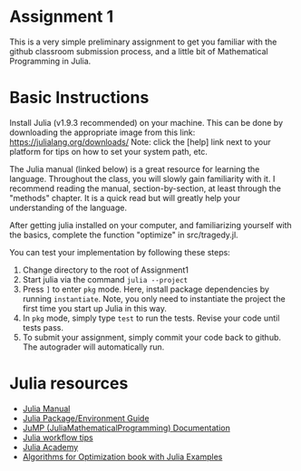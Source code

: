# Assignment 1

This is a very simple preliminary assignment to get you familiar with the github classroom submission process, and a little bit of Mathematical Programming in Julia.

# Basic Instructions

Install Julia (v1.9.3 recommended) on your machine. This can be done by downloading the appropriate image from this link: https://julialang.org/downloads/
Note: click the [help] link next to your platform for tips on how to set your system path, etc.

The Julia manual (linked below) is a great resource for learning the language. Throughout the class, you will slowly gain familiarity with it. I recommend reading the manual, section-by-section, at least through the "methods" chapter. It is a quick read but will greatly help your understanding of the language. 

After getting julia installed on your computer, and familiarizing yourself with the basics, complete the function "optimize" in src/tragedy.jl.

You can test your implementation by following these steps:

1. Change directory to the root of Assignment1
2. Start julia via the command `julia --project`
3. Press `]` to enter `pkg` mode. Here, install package dependencies by running
   `instantiate`. Note, you only need to instantiate the project the first time
   you start up Julia in this way. 
4. In `pkg` mode, simply type `test` to run the tests. Revise your code until
   tests pass. 
5. To submit your assignment, simply commit your code back to github. The
   autograder will automatically run.

# Julia resources

- [Julia Manual](https://docs.julialang.org/en/v1/manual/getting-started/)
- [Julia Package/Environment Guide](https://pkgdocs.julialang.org/v1/)
- [JuMP (JuliaMathematicalProgramming) Documentation](https://jump.dev/JuMP.jl/stable/)
- [Julia workflow tips](https://m3g.github.io/JuliaNotes.jl/stable/workflow/)
- [Julia Academy](https://juliaacademy.com/courses)
- [Algorithms for Optimization book with Julia Examples](https://algorithmsbook.com/optimization/)
